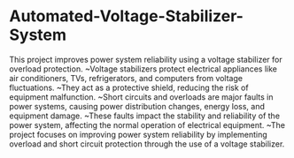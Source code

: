 # Automated-Voltage-Stabilizer-System
This project improves power system reliability using a voltage stabilizer for overload protection.
~Voltage stabilizers protect electrical appliances like air conditioners, TVs, refrigerators, and computers from voltage fluctuations.
~They act as a protective shield, reducing the risk of equipment malfunction.
~Short circuits and overloads are major faults in power systems, causing power distribution changes, energy loss, and equipment damage.
~These faults impact the stability and reliability of the power system, affecting the normal operation of electrical equipment.
~The project focuses on improving power system reliability by implementing overload and short circuit protection through the use of a voltage stabilizer.
